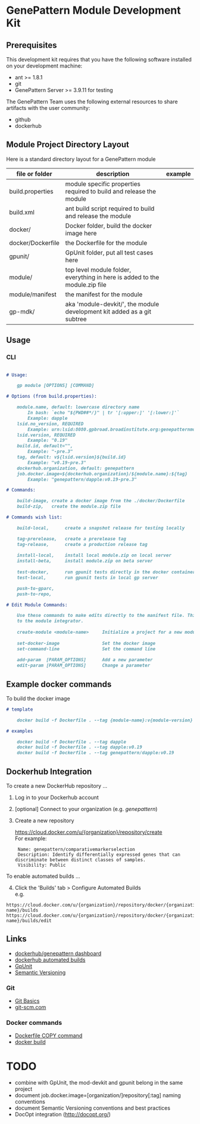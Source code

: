 # GenePattern Module Development Kit

## Prerequisites
This development kit requires that you have the following software installed on your development machine:
* ant >= 1.8.1
* git
* GenePattern Server >= 3.9.11 for testing

The GenePattern Team uses the following external resources to share artifacts with the user community:
* github
* dockerhub

## Module Project Directory Layout
Here is a standard directory layout for a GenePattern module 

| file or folder | description | example |
| -------------- | ----------- | -------- |
| build.properties | module specific properties required to build and release the module |
| build.xml | ant build script required to build and release the module |
| docker/ | Docker folder, build the docker image here |
| docker/Dockerfile | the Dockerfile for the module |
| gpunit/ | GpUnit folder, put all test cases here |
| module/ | top level module folder, everything in here is added to the module.zip file |
| module/manifest | the manifest for the module |
| gp-mdk/ | aka 'module-devkit/', the module development kit added as a git subtree |

## Usage

### CLI
```markdown

# Usage:

    gp module [OPTIONS] [COMMAND]

# Options (from build.properties):

    module.name, default: lowercase directory name 
        In bash: `echo "${PWD##*/}" | tr '[:upper:]' '[:lower:]'`
        Example: dapple
    lsid.no_version, REQUIRED
        Example: urn:lsid:8080.gpbroad.broadinstitute.org:genepatternmodules:479
    lsid.version, REQUIRED
        Example: "0.19"
    build.id, default="", 
        Example: "-pre.3"
    tag, default: v${lsid.version}${build.id}
        Example: "v0.19-pre.3"
    dockerhub.organization, default: genepattern
    job.docker.image=${dockerhub.organization}/${module.name}:${tag}
        Example: "genepattern/dapple:v0.19-pre.3"

# Commands:

    build-image, create a docker image from the ./docker/Dockerfile
    build-zip,   create the module.zip file

# Commands wish list:

    build-local,      create a snapshot release for testing locally

    tag-prerelease,   create a prerelease tag
    tag-release,      create a production release tag
    
    install-local,    install local module.zip on local server
    install-beta,     install module.zip on beta server
    
    test-docker,      run gpunit tests directly in the docker container 
    test-local,       run gpunit tests in local gp server

    push-to-gparc, 
    push-to-repo, 

# Edit Module Commands:

    Use these commands to make edits directly to the manifest file. This is a proposed CLI alternative
    to the module integrator.
    
    create-module <module-name>     Initialize a project for a new module
    
    set-docker-image                Set the docker image
    set-command-line                Set the command line
    
    add-param  [PARAM_OPTIONS]      Add a new parameter
    edit-param [PARAM_OPTIONS]      Change a parameter

```

## Example docker commands
To build the docker image
```markdown
# template

    docker build -f Dockerfile . --tag {module-name}:v{module-version}

# examples

    docker build -f Dockerfile . --tag dapple
    docker build -f Dockerfile . --tag dapple:v0.19
    docker build -f Dockerfile . --tag genepattern/dapple:v0.19
```

## Dockerhub Integration
To create a new DockerHub repository ...
1. Log in to your Dockerhub account
2. \[optional\] Connect to your organization (e.g. _genepattern_)
3. Create a new repository

   https://cloud.docker.com/u/{organization}/repository/create  
   For example:  
   ```
    Name: genepattern/comparativemarkerselection
    Description: Identify differentially expressed genes that can discriminate between distinct classes of samples.
    Visibility: Public
   ```  

To enable automated builds ...

4. Click the 'Builds' tab > Configure Automated Builds  
  e.g.  
  ```
  https://cloud.docker.com/u/{organization}/repository/docker/{organization}/{repostiory-name}/builds  
  https://cloud.docker.com/u/{organization}/repository/docker/{organization}/{repository-name}/builds/edit  
  ```  

## Links
* [dockerhub/genepattern dashboard](https://cloud.docker.com/u/genepattern)
* [dockerhub automated builds](https://docs.docker.com/docker-hub/builds/)
* [GpUnit](https://github.com/broadinstitute/GpUnit)
* [Semantic Versioning](https://semver.org)
### Git
* [Git Basics](https://git-scm.com/book/en/v2/Getting-Started-Git-Basics)
* [git-scm.com](https://git-scm.com)

### Docker commands
* [Dockerfile COPY command](https://docs.docker.com/engine/reference/builder/#copy)
* [docker build](https://docs.docker.com/engine/reference/commandline/build)

# TODO
* combine with GpUnit, the mod-devkit and gpunit belong in the same project
* document job.docker.image=[organization/]repository[:tag] naming conventions
* document Semantic Versioning conventions and best practices
* DocOpt integration (http://docopt.org/)
